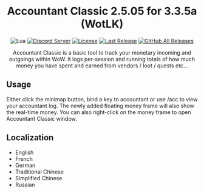 <!-- markdownlint-disable MD004 MD033 -->
<div align="center">

# Accountant Classic 2.5.05 for 3.3.5a (WotLK)

![Lua](https://img.shields.io/badge/Lua-2C2D72?style=flat-squaree&logo=lua&logoColor=white)
[![Discord Server](https://img.shields.io/badge/Discord-7289DA?style=flat-squaree&logo=discord&logoColor=white)](https://discord.gg/xBFKJc6QRr)
[![License](https://img.shields.io/github/license/darhanger/Accountant_Classic?style=flat-square)](https://github.com/darhanger/Accountant_Classic/releases) 
[![Last Release](https://img.shields.io/github/v/release/darhanger/Accountant_Classic?style=flat-square)](https://github.com/darhanger/Accountant_Classic)
[![GitHub All Releases](https://img.shields.io/github/downloads/darhanger/Accountant_Classic/total?style=flat-square)](https://github.com/darhanger/Accountant_Classic/releases)
  
Accountant Classic is a basic tool to track your monetary incoming and outgoings within WoW. It logs per-session and running totals of how much money you have spent and earned from vendors / loot / quests etc...
</div>

## Usage
Either click the minimap button, bind a key to accountant or use /acc to view your accountant log. The newly added floating money frame will also show the real-time money. You can also right-click on the money frame to open Accountant Classic window.

## Localization
+ English
+ French
+ German
+ Traditional Chinese
+ Simplified Chinese
+ Russian
